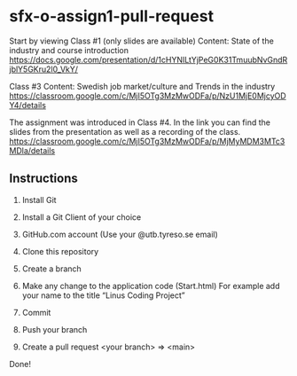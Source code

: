 # sfx-o-assign1-pull-request
Start by viewing
Class #1 (only slides are available)
Content: State of the industry and course introduction
https://docs.google.com/presentation/d/1cHYNILtYjPeG0K31TmuubNvGndRjblY5GKru2l0_VkY/

Class #3
Content: Swedish job market/culture and Trends in the industry
https://classroom.google.com/c/MjI5OTg3MzMwODFa/p/NzU1MjE0MjcyODY4/details

The assignment was introduced in Class #4. In the link you can find the slides from the presentation as well as a recording of the class.
https://classroom.google.com/c/MjI5OTg3MzMwODFa/p/MjMyMDM3MTc3MDla/details

## Instructions
1. Install Git

2. Install a Git Client of your choice

3. GitHub.com account (Use your @utb.tyreso.se email)

4. Clone this repository

5. Create a branch

6. Make any change to the application code (Start.html)
  For example add your name to the title “Linus Coding Project”

7. Commit

8. Push your branch

9. Create a pull request \<your branch\> => \<main\>

Done!
